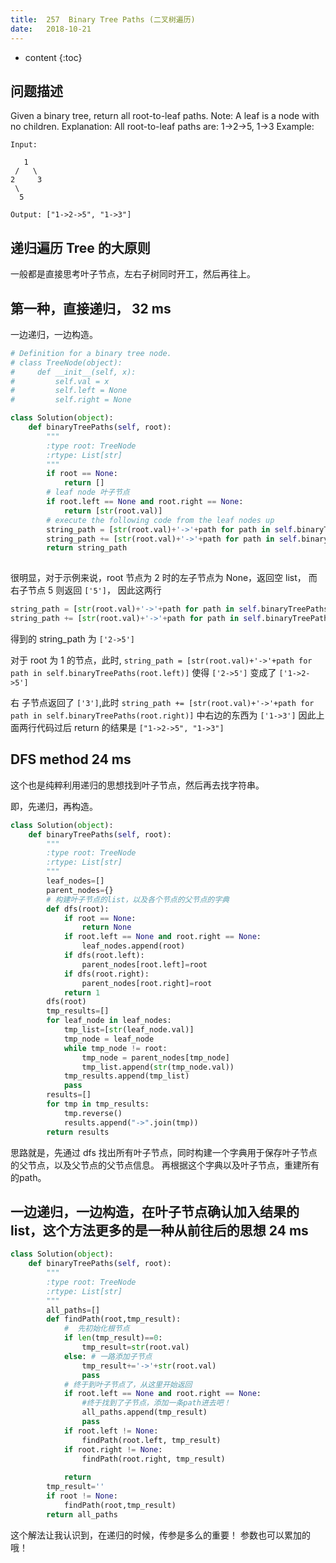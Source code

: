 ```yaml
---
title:  257  Binary Tree Paths (二叉树遍历)
date:   2018-10-21
---
```



* content
{:toc}


##  问题描述
Given a binary tree, return all root-to-leaf paths.
Note: A leaf is a node with no children.
Explanation: All root-to-leaf paths are: 1->2->5, 1->3
Example:
```
Input:

   1
 /   \
2     3
 \
  5

Output: ["1->2->5", "1->3"]
```

## 递归遍历 Tree 的大原则
一般都是直接思考叶子节点，左右子树同时开工，然后再往上。

## 第一种，直接递归， 32 ms

一边递归，一边构造。

```py
# Definition for a binary tree node.
# class TreeNode(object):
#     def __init__(self, x):
#         self.val = x
#         self.left = None
#         self.right = None

class Solution(object):
    def binaryTreePaths(self, root):
        """
        :type root: TreeNode
        :rtype: List[str]
        """
        if root == None:
            return []
        # leaf node 叶子节点
        if root.left == None and root.right == None:
            return [str(root.val)]
        # execute the following code from the leaf nodes up
        string_path = [str(root.val)+'->'+path for path in self.binaryTreePaths(root.left)]
        string_path += [str(root.val)+'->'+path for path in self.binaryTreePaths(root.right)]
        return string_path
        
```
很明显，对于示例来说，root 节点为 2 时的左子节点为 None，返回空 list， 而右子节点 5 则返回 `['5']`，
因此这两行
```py
string_path = [str(root.val)+'->'+path for path in self.binaryTreePaths(root.left)]
string_path += [str(root.val)+'->'+path for path in self.binaryTreePaths(root.right)]
```
得到的 string_path 为 `['2->5']`

对于 root 为 1 的节点，此时, `string_path = [str(root.val)+'->'+path for path in self.binaryTreePaths(root.left)]` 使得  `['2->5']` 变成了 `['1->2->5']`

右 子节点返回了 `['3']`,此时 `string_path += [str(root.val)+'->'+path for path in self.binaryTreePaths(root.right)]` 中右边的东西为 `['1->3']`
因此上面两行代码过后 return 的结果是 `["1->2->5", "1->3"]`



## DFS method    24  ms
这个也是纯粹利用递归的思想找到叶子节点，然后再去找字符串。

即，先递归，再构造。
```py
class Solution(object):
    def binaryTreePaths(self, root):
        """
        :type root: TreeNode
        :rtype: List[str]
        """
        leaf_nodes=[]
        parent_nodes={}
        # 构建叶子节点的list，以及各个节点的父节点的字典
        def dfs(root):
            if root == None:
                return None
            if root.left == None and root.right == None:
                leaf_nodes.append(root)
            if dfs(root.left):
                parent_nodes[root.left]=root            
            if dfs(root.right):
                parent_nodes[root.right]=root
            return 1
        dfs(root)
        tmp_results=[]
        for leaf_node in leaf_nodes:
            tmp_list=[str(leaf_node.val)]
            tmp_node = leaf_node
            while tmp_node != root:
                tmp_node = parent_nodes[tmp_node]
                tmp_list.append(str(tmp_node.val))
            tmp_results.append(tmp_list)
            pass
        results=[]
        for tmp in tmp_results:
            tmp.reverse()
            results.append("->".join(tmp))
        return results
```

思路就是，先通过 dfs 找出所有叶子节点，同时构建一个字典用于保存叶子节点的父节点，以及父节点的父节点信息。
再根据这个字典以及叶子节点，重建所有的path。

## 一边递归，一边构造，在叶子节点确认加入结果的list，这个方法更多的是一种从前往后的思想  24  ms
```py
class Solution(object):
    def binaryTreePaths(self, root):
        """
        :type root: TreeNode
        :rtype: List[str]
        """
        all_paths=[]
        def findPath(root,tmp_result):
            #  先初始化根节点
            if len(tmp_result)==0:
                tmp_result=str(root.val)
            else: # 一路添加子节点
                tmp_result+='->'+str(root.val)
                pass
            # 终于到叶子节点了，从这里开始返回
            if root.left == None and root.right == None:
                #终于找到了子节点，添加一条path进去吧！
                all_paths.append(tmp_result) 
                pass
            if root.left != None:
                findPath(root.left, tmp_result)
            if root.right != None:
                findPath(root.right, tmp_result)
                
            return
        tmp_result=''
        if root != None:
            findPath(root,tmp_result)
        return all_paths
```
这个解法让我认识到，在递归的时候，传参是多么的重要！ 参数也可以累加的哦！        


